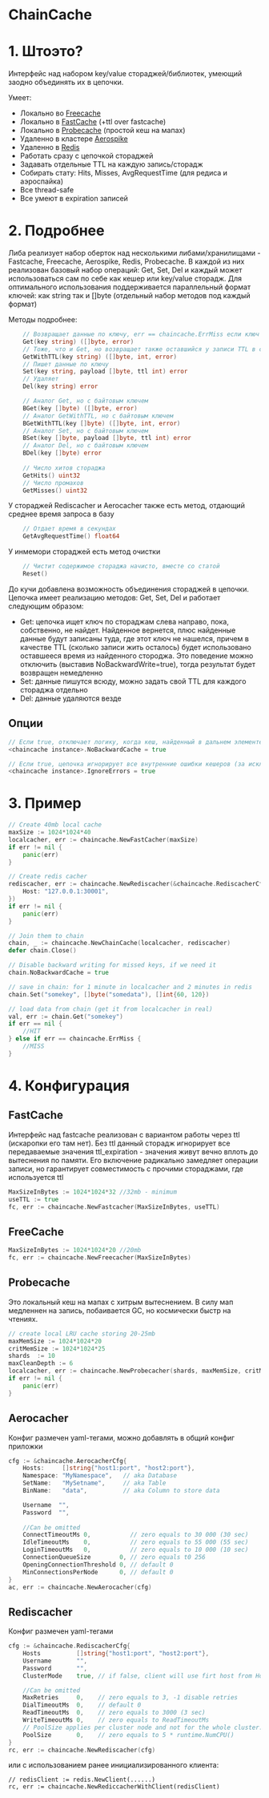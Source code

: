 # ChainCache

# 1. Штоэто?
Интерфейс над набором key/value стораджей/библиотек, умеющий заодно объединять их в цепочки.

Умеет:
- Локально во [Freecache](github.com/coocood/freecache)
- Локально в [FastCache](github.com/VictoriaMetrics/fastcache) (+ttl over fastcache)
- Локально в [Probecache](https://github.com/n1ord/probecache) (простой кеш на мапах)
- Удаленно в кластере [Aerospike](github.com/aerospike/aerospike-client-go)
- Удаленно в [Redis](github.com/go-redis/redis/v8)
- Работать сразу с цепочкой стораджей
- Задавать отдельные TTL на каждую запись/сторадж
- Собирать стату: Hits, Misses, AvgRequestTime (для редиса и аэроспайка)
- Все thread-safe
- Все умеют в expiration записей

# 2. Подробнее

Либа реализует набор оберток над несколькими либами/хранилищами - Fastcache, Freecache, Aerospike, Redis, Probecache. В каждой из них реализован базовый набор операций: Get, Set, Del и каждый может
использоваться сам по себе как кешер или key/value сторадж. Для оптимального использования поддерживается параллельный формат ключей: как string так и []byte (отдельный набор методов под каждый формат)

Методы подробнее:
```go
	// Возвращает данные по ключу, err == chaincache.ErrMiss если ключ не найден
	Get(key string) ([]byte, error)
	// Тоже, что и Get, но возвращает также оставшийся у записи TTL в секундах
	GetWithTTL(key string) ([]byte, int, error)
	// Пишет данные по ключу
	Set(key string, payload []byte, ttl int) error
	// Удаляет
	Del(key string) error

	// Аналог Get, но с байтовым ключем
	BGet(key []byte) ([]byte, error)
	// Аналог GetWithTTL, но с байтовым ключем
	BGetWithTTL(key []byte) ([]byte, int, error)
	// Аналог Set, но с байтовым ключем
	BSet(key []byte, payload []byte, ttl int) error
	// Аналог Del, но с байтовым ключем
	BDel(key []byte) error
	
	// Число хитов стораджа
	GetHits() uint32
	// Число промахов
	GetMisses() uint32
```	

У стораджей Rediscacher и Aerocacher также есть метод, отдающий среднее время запроса в базу
```go
	// Отдает время в секундах
    GetAvgRequestTime() float64
```

У инмемори стораджей есть метод очистки
```go
	// Чистит содержимое стораджа начисто, вместе со статой
	Reset()
```

До кучи добавлена возможность объединения стораджей в цепочки.
Цепочка имеет реализацию методов: Get, Set, Del и работает следующим образом:
- Get: цепочка ищет ключ по стораджам слева направо, пока, собственно, не найдет. Найденное вернется, плюс найденные данные будут записаны туда, где этот ключ не нашелся, причем в качестве TTL (сколько записи жить осталось) будет использовано оставшееся время из найденного стороджа. Это поведение можно отключить (выставив NoBackwardWrite=true), тогда результат будет возвращен немедленно
- Set: данные пишутся всюду, можно задать свой TTL для каждого стораджа отдельно
- Del: данные удаляются везде

## Опции
```go
// Если true, отключает логику, когда кеш, найденный в дальнем элементе цепочки будет автоматически записан во все предшествующие элементы с остатком его ttl, по-умолчанию false
<chaincache instance>.NoBackwardCache = true

// Если true, цепочка игнорирует все внутренние ошибки кешеров (за исключением паник), интерпретируя их как ErrMiss. Может быть полезно при разработке или в ситуациях, когда один из кешеров цепочки не критичен и может отвалиться. По-умолчанию false
<chaincache instance>.IgnoreErrors = true
```

# 3. Пример
```go
// Create 40mb local cache
maxSize := 1024*1024*40
localcacher, err := chaincache.NewFastCacher(maxSize) 
if err != nil {
    panic(err)
}

// Create redis cacher
rediscacher, err := chaincache.NewRediscacher(&chaincache.RediscacherCfg{
    Host: "127.0.0.1:30001",
})
if err != nil {
    panic(err)
}

// Join them to chain
chain, _ := chaincache.NewChainCache(localcacher, rediscacher)
defer chain.Close()

// Disable backward writing for missed keys, if we need it
chain.NoBackwardCache = true

// save in chain: for 1 minute in localcacher and 2 minutes in redis
chain.Set("somekey", []byte("somedata"), []int{60, 120})

// load data from chain (get it from localcacher in real)
val, err := chain.Get("somekey")
if err == nil {
	//HIT
} else if err == chaincache.ErrMiss {
    //MISS
}
```

# 4. Конфигурация


## FastCache
Интерфейс над fastcache реализован с вариантом работы через ttl (искаропки его там нет). Без ttl данный сторадж игнорирует все передаваемые значения ttl_expiration - значения живут вечно вплоть до вытеснения по памяти. Его включение радикально замедляет операции записи, но гарантирует совместимость с прочими стораджами, где используется ttl
```go
MaxSizeInBytes := 1024*1024*32 //32mb - minimum
useTTL := true
fc, err := chaincache.NewFastcacher(MaxSizeInBytes, useTTL)
```

## FreeCache
```go
MaxSizeInBytes := 1024*1024*20 //20mb
fc, err := chaincache.NewFreecacher(MaxSizeInBytes)
```

## Probecache
Это локальный кеш на мапах с хитрым вытеснением. В силу мап медленнен на запись, побаивается GC, но космически быстр на чтениях.
```go
// create local LRU cache storing 20-25mb
maxMemSize := 1024*1024*20
critMemSize := 1024*1024*25
shards  := 10
maxCleanDepth := 6
localcacher, err := chaincache.NewProbecacher(shards, maxMemSize, critMemSize, maxCleanDepth, chaincache.STORAGE_LRU) 
if err != nil {
    panic(err)
}
```

## Aerocacher
Конфиг размечен yaml-тегами, можно добавлять в общий конфиг приложки
```go
cfg := &chaincache.AerocacherCfg{
    Hosts:     []string{"host1:port", "host2:port"},
    Namespace: "MyNamespace",   // aka Database
    SetName:   "MySetname",     // aka Table
    BinName:   "data",          // aka Column to store data

	Username  "",
	Password  "",
    
    //Can be omitted
	ConnectTimeoutMs 0,           // zero equals to 30 000 (30 sec)
	IdleTimeoutMs    0,           // zero equals to 55 000 (55 sec)
	LoginTimeoutMs   0,           // zero equals to 10 000 (10 sec)
	ConnectionQueueSize        0, // zero equals t0 256
	OpeningConnectionThreshold 0, // default 0
	MinConnectionsPerNode      0, // default 0
}
ac, err := chaincache.NewAerocacher(cfg)
```

## Rediscacher
Конфиг размечен yaml-тегами
```go
cfg := &chaincache.RediscacherCfg{
	Hosts          []string{"host1:port", "host2:port"},
	Username       "",
	Password       "",
	ClusterMode    true, // if false, client will use firt host from Hosts

    //Can be omitted
	MaxRetries     0,    // zero equals to 3, -1 disable retries
	DialTimeoutMs  0,    // default 0
	ReadTimeoutMs  0,    // zero equals to 3000 (3 sec)
	WriteTimeoutMs 0,    // zero equals to ReadTimeoutMs
    // PoolSize applies per cluster node and not for the whole cluster.
	PoolSize       0,    // zero equals to 5 * runtime.NumCPU()
}
rc, err := chaincache.NewRediscacher(cfg)
```
или с использованием ранее инициализированного клиента:
```
// redisClient := redis.NewClient(......)
rc, err := chaincache.NewRediccacherWithClient(redisClient)
